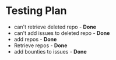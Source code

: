 # Testing Plan

* can't retrieve deleted repo - **Done**
* can't add issues to deleted repo - **Done**
* add repos - **Done**
* Retrieve repos - **Done**
* add bounties to issues - **Done**